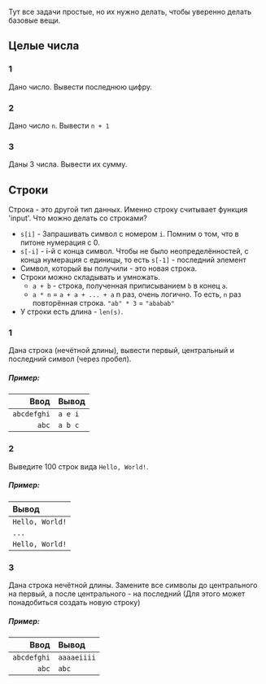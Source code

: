 Тут все задачи простые, но их нужно делать, чтобы уверенно делать базовые вещи.



## Целые числа
### 1
Дано число. Вывести последнюю цифру.


### 2
Дано число `n`. Вывести `n + 1`


### 3
Даны 3 числа. Вывести их сумму.



## Строки
Строка - это другой тип данных. Именно строку считывает функция 'input'. Что можно делать со
строками?
* `s[i]` - Запрашивать символ с номером `i`. Помним о том, что в питоне нумерация с 0.
* `s[-i]` - i-й с конца символ. Чтобы не было неопределённостей, с конца нумерация с единицы, то
  есть `s[-1]` - последний элемент
* Символ, который вы получили - это новая строка.
* Строки можно складывать и умножать.
  * `a + b` - строка, полученная приписыванием `b` в конец `a`.
  * `a * n` = `a + a + ... + a` n раз, очень логично. То есть, `n` раз повторённая строка. `"ab" * 3`
    = `"ababab"`
* У строки есть длина - `len(s)`.


### 1
Дана строка (нечётной длины), вывести первый, центральный и последний символ (через пробел).
##### Пример:
| Ввод    | Вывод   |
|--------:|:--------|
|`abcdefghi`|`a e i`    |
|`abc`      |`a b c`      |


### 2
Выведите 100 строк вида `Hello, World!`.
##### Пример:
| Вывод   |
|:--------|
|`Hello, World!`|
|`...`|
|`Hello, World!`|


### 3
Дана строка нечётной длины. Замените все символы до центрального на первый, а после центрального -
на последний (Для этого может понадобиться создать новую строку)
##### Пример:
| Ввод    | Вывод   |
|--------:|:--------|
|`abcdefghi`|`aaaaeiiii`|
|`abc`      | `abc`     |
